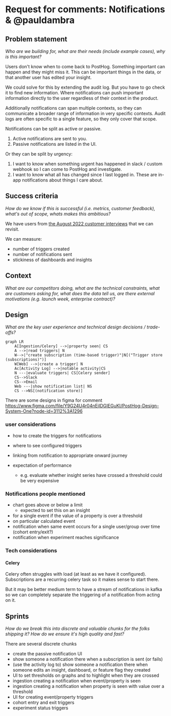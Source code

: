 # Request for comments: Notifications & @pauldambra 

## Problem statement
*Who are we building for, what are their needs (include example cases), why is this important?*

Users don't know when to come back to PostHog. Something important can happen and they might miss it. This can be important things in the data, or that another user has edited your insight.

We could solve for this by extending the audit log. But you have to go check it to find new information. Where notifications can push important information directly to the user regardless of their context in the product. 

Additionally notifications can span multiple contexts, so they can communicate a broader range of information in very specific contexts. Audit logs are often specific to a single feature, so they only cover that scope.

Notifications can be split as active or passive. 

1. Active notifications are sent to you. 
2. Passive notifications are listed in the UI.

Or they can be split by urgency:

1. I want to know when something urgent has happened in slack / custom webhook so I can come to PostHog and investigate. 
2. I want to know what all has changed since I last logged in. These are in-app notifications about things I care about.

## Success criteria
*How do we know if this is successful (i.e. metrics, customer feedback), what's out of scope, whats makes this ambitious?*

We have users from [the August 2022 customer interviews](https://github.com/PostHog/posthog/issues/11368) that we can revisit.

We can measure:

* number of triggers created
* number of notifications sent
* stickiness of dashboards and insights

## Context
*What are our competitors doing, what are the technical constraints, what are customers asking for, what does the data tell us, are there external motivations (e.g. launch week, enterprise contract)?*

## Design 
*What are the key user experience and technical design decisions / trade-offs?*

```mermaid
graph LR
    A[Ingestion/Celery] -->|property seen| CS
    A -->|read triggers| N
    W-->|"create subscription (time-based trigger)"|N[("Trigger store (subscriptions)")]
    W[Web] -->|create a trigger| N
    Ac[Activity Log] -->|notable activity|CS
    N ---|evaluate triggers| CS[Celery sender]
    CS-->Slack
    CS-->Email
    Web ---|show notification list| NS
    CS -->NS[(notification store)]
```

There are some designs in figma for comment https://www.figma.com/file/Y9G24U4r04nEjIDGIEGuKI/PostHog-Design-System-One?node-id=3112%3A1296

### user considerations

* how to create the triggers for notifications
* where to see configured triggers
* linking from notification to appropriate onward journey

* expectation of performance
  * e.g. evaluate whether insight series have crossed a threshold could be very expensive

### Notifications people mentioned

* chart goes above or below a limit
    * expected to set this on an insight
* for a single event if the value of a property is over a threshold
* on particular calculated event
* notification when same event occurs for a single user/group over time (cohort entry/exit?)
* notification when experiment reaches significance

### Tech considerations

#### Celery

Celery often struggles with load (at least as we have it configured). Subscriptions are a recurring celery task so it makes sense to start there.

But it may be better medium term to have a stream of notifications in kafka so we can completely separate the triggering of a notification from acting on it.

## Sprints
*How do we break this into discrete and valuable chunks for the folks shipping it? How do we ensure it's high quality and fast?*

There are several discrete chunks

* create the passive notification UI
* show someone a notification there when a subscription is sent (or fails)
* (use the activity log to) show someone a notification there when someone edits an insight, dashboard, or feature flag they created
* UI to set thresholds on graphs and to highlight when they are crossed
* ingestion creating a notification when event/property is seen
* ingestion creating a notification when property is seen with value over a threshold
* UI for creating event/property triggers
* cohort entry and exit triggers
* experiment status triggers


